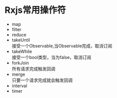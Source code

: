 # Rxjs常用操作符 
- map
- filter
- reduce
- takeUntil
    <br/>接受一个Observable,当Observable完成，取消订阅
- takeWhile
    <br/>接受一个bool类型，当为false，取消订阅
- forkJoin
    <br/>所有请求完成触发回调
- merge
    <br/>只要一个请求完成就会触发回调
- interval
- timer

